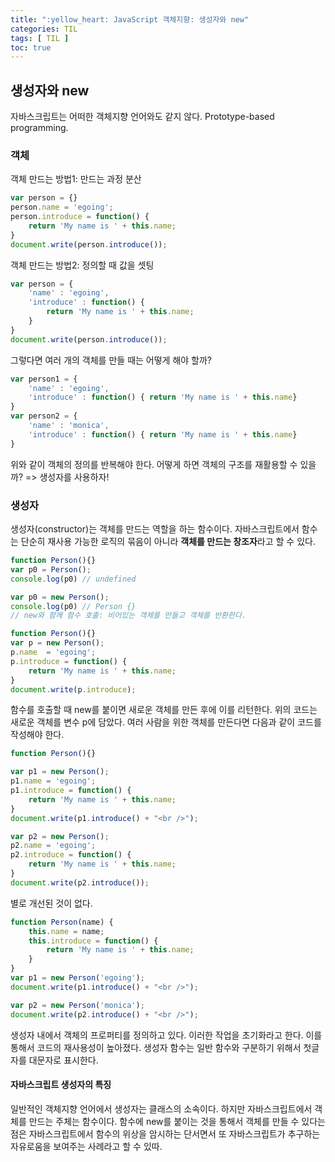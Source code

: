 ```yaml
---
title: ":yellow_heart: JavaScript 객체지향: 생성자와 new"
categories: TIL
tags: [ TIL ]
toc: true
---
```


## 생성자와  new

자바스크립트는 어떠한 객체지향 언어와도 같지 않다. Prototype-based programming. 

### 객체

객체 만드는 방법1: 만드는 과정 분산

```javascript
var person = {}
person.name = 'egoing';
person.introduce = function() {
    return 'My name is ' + this.name;
}
document.write(person.introduce());
```

객체 만드는 방법2: 정의할 때 값을 셋팅

```javascript
var person = {
    'name' : 'egoing',
    'introduce' : function() {
        return 'My name is ' + this.name;
    }
}
document.write(person.introduce());
```

그렇다면 여러 개의 객체를 만들 때는 어떻게 해야 할까?

```javascript
var person1 = {
    'name' : 'egoing',
    'introduce' : function() { return 'My name is ' + this.name}
}
var person2 = {
    'name' : 'monica',
    'introduce' : function() { return 'My name is ' + this.name}
}
```

위와 같이 객체의 정의를 반복해야 한다. 어떻게 하면 객체의 구조를 재활용할 수 있을까? => 생성자를 사용하자!



### 생성자

생성자(constructor)는 객체를 만드는 역할을 하는 함수이다. 자바스크립트에서 함수는 단순히 재사용 가능한 로직의 묶음이 아니라 **객체를 만드는 창조자**라고 할 수 있다. 

```javascript
function Person(){}
var p0 = Person(); 
console.log(p0) // undefined

var p0 = new Person(); 
console.log(p0) // Person {}
// new와 함께 함수 호출: 비어있는 객체를 만들고 객체를 반환한다.
```



```javascript
function Person(){}
var p = new Person();
p.name  = 'egoing';
p.introduce = function() {
    return 'My name is ' + this.name;
}
document.write(p.introduce);
```

함수를 호출할 때 new를 붙이면 새로운 객체를 만든 후에 이를 리턴한다. 위의 코드는 새로운 객체를 변수 p에 담았다. 여러 사람을 위한 객체를 만든다면 다음과 같이 코드를 작성해야 한다.

```javascript
function Person(){}

var p1 = new Person();
p1.name = 'egoing';
p1.introduce = function() {
    return 'My name is ' + this.name;
}
document.write(p1.introduce() + "<br />");

var p2 = new Person();
p2.name = 'egoing';
p2.introduce = function() {
    return 'My name is ' + this.name;
}
document.write(p2.introduce());
```

별로 개선된 것이 없다.

```javascript
function Person(name) {
    this.name = name;
    this.introduce = function() {
        return 'My name is ' + this.name;
    }
}
var p1 = new Person('egoing');
document.write(p1.introduce() + "<br />");

var p2 = new Person('monica');
document.write(p2.introduce() + "<br />");
```

생성자 내에서 객체의 프로퍼티를 정의하고 있다. 이러한 작업을 초기화라고 한다. 이를 통해서 코드의 재사용성이 높아졌다. 생성자 함수는 일반 함수와 구분하기 위해서 첫글자를 대문자로 표시한다.



#### 자바스크립트 생성자의 특징

일반적인 객체지향 언어에서 생성자는 클래스의 소속이다. 하지만 자바스크립트에서 객체를 만드는 주체는 함수이다. 함수에 new를 붙이는 것을 통해서 객체를 만들 수 있다는 점은 자바스크립트에서 함수의 위상을 암시하는 단서면서 또 자바스크립트가 추구하는 자유로움을 보여주는 사례라고 할 수 있따. 


